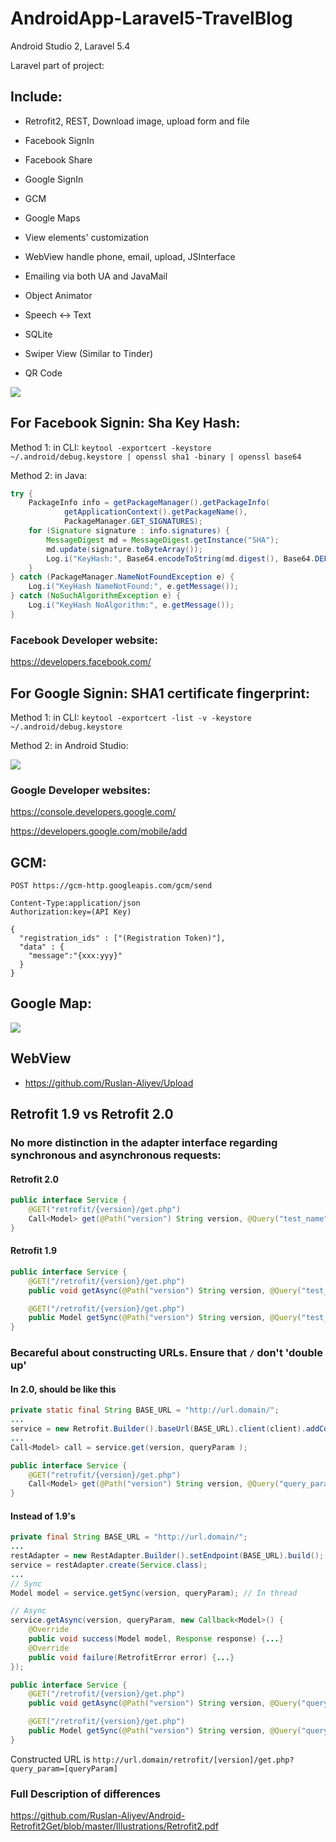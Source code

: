 # AndroidApp-Laravel5-TravelBlog
Android Studio 2, Laravel 5.4

Laravel part of project: 

## Include:

- Retrofit2, REST, Download image, upload form and file

- Facebook SignIn

- Facebook Share

- Google SignIn

- GCM

- Google Maps

- View elements' customization

- WebView handle phone, email, upload, JSInterface

- Emailing via both UA and JavaMail

- Object Animator

- Speech <-> Text

- SQLite

- Swiper View (Similar to Tinder)

- QR Code

![](https://raw.githubusercontent.com/Ruslan-Aliyev/Travel-Blog-Android/master/Screenshot.png)

## For Facebook Signin: Sha Key Hash:

Method 1: in CLI: `keytool -exportcert -keystore ~/.android/debug.keystore | openssl sha1 -binary | openssl base64`

Method 2: in Java:

```java
try {
    PackageInfo info = getPackageManager().getPackageInfo(
            getApplicationContext().getPackageName(),
            PackageManager.GET_SIGNATURES);
    for (Signature signature : info.signatures) {
        MessageDigest md = MessageDigest.getInstance("SHA");
        md.update(signature.toByteArray());
        Log.i("KeyHash:", Base64.encodeToString(md.digest(), Base64.DEFAULT));
    }
} catch (PackageManager.NameNotFoundException e) {
    Log.i("KeyHash NameNotFound:", e.getMessage());
} catch (NoSuchAlgorithmException e) {
    Log.i("KeyHash NoAlgorithm:", e.getMessage());
}
```

### Facebook Developer website:

https://developers.facebook.com/

## For Google Signin: SHA1 certificate fingerprint:

Method 1: in CLI: `keytool -exportcert -list -v -keystore ~/.android/debug.keystore`

Method 2: in Android Studio:

![](https://raw.githubusercontent.com/Ruslan-Aliyev/Travel-Blog-Android/master/ShaCertFingerprint.png)

### Google Developer websites:

https://console.developers.google.com/

https://developers.google.com/mobile/add

## GCM:

`POST https://gcm-http.googleapis.com/gcm/send`

```
Content-Type:application/json
Authorization:key=(API Key)

{
  "registration_ids" : ["(Registration Token)"],
  "data" : {
    "message":"{xxx:yyy}"
  }
}
```

## Google Map:

![](https://raw.githubusercontent.com/Ruslan-Aliyev/Travel-Blog-Android/master/MapApi.png)

## WebView
 
- https://github.com/Ruslan-Aliyev/Upload

## Retrofit 1.9 vs Retrofit 2.0

### No more distinction in the adapter interface regarding synchronous and asynchronous requests:

#### Retrofit 2.0
```java
public interface Service {
    @GET("retrofit/{version}/get.php")
    Call<Model> get(@Path("version") String version, @Query("test_name") String test_name);
}
```

#### Retrofit 1.9
```java
public interface Service {
    @GET("/retrofit/{version}/get.php")
    public void getAsync(@Path("version") String version, @Query("test_name") String test_name, Callback<Model> response);

    @GET("/retrofit/{version}/get.php")
    public Model getSync(@Path("version") String version, @Query("test_name") String test_name);
}
```

### Becareful about constructing URLs. Ensure that `/` don't 'double up'

#### In 2.0, should be like this
```java
private static final String BASE_URL = "http://url.domain/";
...
service = new Retrofit.Builder().baseUrl(BASE_URL).client(client).addConverterFactory(GsonConverterFactory.create()).build().create(Service.class);
...
Call<Model> call = service.get(version, queryParam );
```

```java
public interface Service {
    @GET("retrofit/{version}/get.php")
    Call<Model> get(@Path("version") String version, @Query("query_param") String queryParam);
}
```

#### Instead of 1.9's
```java
private final String BASE_URL = "http://url.domain/";
...
restAdapter = new RestAdapter.Builder().setEndpoint(BASE_URL).build();
service = restAdapter.create(Service.class);
...
// Sync
Model model = service.getSync(version, queryParam); // In thread

// Async
service.getAsync(version, queryParam, new Callback<Model>() {
    @Override
    public void success(Model model, Response response) {...}
    @Override
    public void failure(RetrofitError error) {...}
});
```

```java
public interface Service {
    @GET("/retrofit/{version}/get.php")
    public void getAsync(@Path("version") String version, @Query("query_param") String queryParam, Callback<Model> response);

    @GET("/retrofit/{version}/get.php")
    public Model getSync(@Path("version") String version, @Query("query_param") String queryParam);
}
```

Constructed URL is `http://url.domain/retrofit/[version]/get.php?query_param=[queryParam]`

### Full Description of differences

https://github.com/Ruslan-Aliyev/Android-Retrofit2Get/blob/master/Illustrations/Retrofit2.pdf
